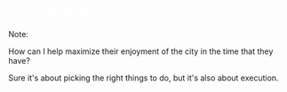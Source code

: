 <h2 style="color:white"> ...so little time</h2>


<div class="countdown"></div>

Note:

How can I help maximize their enjoyment of the city in the time that they have?

Sure it's about picking the right things to do, but it's also about execution.
